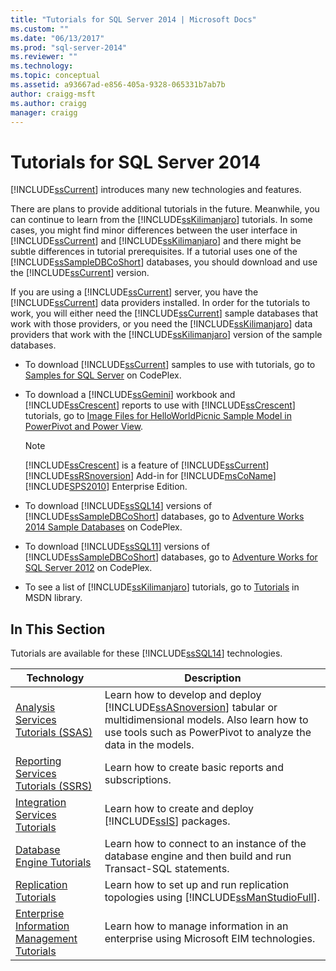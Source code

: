 ```yaml
---
title: "Tutorials for SQL Server 2014 | Microsoft Docs"
ms.custom: ""
ms.date: "06/13/2017"
ms.prod: "sql-server-2014"
ms.reviewer: ""
ms.technology: 
ms.topic: conceptual
ms.assetid: a93667ad-e856-405a-9328-065331b7ab7b
author: craigg-msft
ms.author: craigg
manager: craigg
---
```

# Tutorials for SQL Server 2014
  [!INCLUDE[ssCurrent](../includes/sscurrent-md.md)] introduces many new technologies and features.  
  
 There are plans to provide additional tutorials in the future. Meanwhile, you can continue to learn from the [!INCLUDE[ssKilimanjaro](../includes/sskilimanjaro-md.md)] tutorials. In some cases, you might find minor differences between the user interface in [!INCLUDE[ssCurrent](../includes/sscurrent-md.md)] and [!INCLUDE[ssKilimanjaro](../includes/sskilimanjaro-md.md)] and there might be subtle differences in tutorial prerequisites. If a tutorial uses one of the [!INCLUDE[ssSampleDBCoShort](../includes/sssampledbcoshort-md.md)] databases, you should download and use the [!INCLUDE[ssCurrent](../includes/sscurrent-md.md)] version.  
  
 If you are using a [!INCLUDE[ssCurrent](../includes/sscurrent-md.md)] server, you have the [!INCLUDE[ssCurrent](../includes/sscurrent-md.md)] data providers installed. In order for the tutorials to work, you will either need the [!INCLUDE[ssCurrent](../includes/sscurrent-md.md)] sample databases that work with those providers, or you need the [!INCLUDE[ssKilimanjaro](../includes/sskilimanjaro-md.md)] data providers that work with the [!INCLUDE[ssKilimanjaro](../includes/sskilimanjaro-md.md)] version of the sample databases.  
  
-   To download [!INCLUDE[ssCurrent](../includes/sscurrent-md.md)] samples to use with tutorials, go to [Samples for SQL Server](https://social.technet.microsoft.com/wiki/contents/articles/3735.sql-server-samples-readme.aspx#About_Crescent_Sample_Images) on CodePlex.  
  
-   To download a [!INCLUDE[ssGemini](../includes/ssgemini-md.md)] workbook and [!INCLUDE[ssCrescent](../includes/sscrescent-md.md)] reports to use with [!INCLUDE[ssCrescent](../includes/sscrescent-md.md)] tutorials, go to [Image Files for HelloWorldPicnic Sample Model in PowerPivot and Power View](https://www.microsoft.com/download/details.aspx?id=26719).  
  
    > [!NOTE]  
    >  [!INCLUDE[ssCrescent](../includes/sscrescent-md.md)] is a feature of [!INCLUDE[ssCurrent](../includes/sscurrent-md.md)][!INCLUDE[ssRSnoversion](../includes/ssrsnoversion-md.md)] Add-in for [!INCLUDE[msCoName](../includes/msconame-md.md)][!INCLUDE[SPS2010](../includes/sps2010-md.md)] Enterprise Edition.  
  
-   To download [!INCLUDE[ssSQL14](../includes/sssql14-md.md)] versions of [!INCLUDE[ssSampleDBCoShort](../includes/sssampledbcoshort-md.md)] databases, go to [Adventure Works 2014 Sample Databases](http://msftdbprodsamples.codeplex.com/releases/view/125550) on CodePlex.  
  
-   To download [!INCLUDE[ssSQL11](../includes/sssql11-md.md)] versions of [!INCLUDE[ssSampleDBCoShort](../includes/sssampledbcoshort-md.md)] databases, go to [Adventure Works for SQL Server 2012](http://msftdbprodsamples.codeplex.com/releases/view/55330) on CodePlex.  
  
-   To see a list of [!INCLUDE[ssKilimanjaro](../includes/sskilimanjaro-md.md)] tutorials, go to [Tutorials](https://msdn.microsoft.com/library/ms167593.aspx) in MSDN library.  
  
## In This Section  
 Tutorials are available for these [!INCLUDE[ssSQL14](../includes/sssql14-md.md)] technologies.  
  
|Technology|Description|  
|----------------|-----------------|  
|[Analysis Services Tutorials &#40;SSAS&#41;](../analysis-services/analysis-services-tutorials-ssas.md)|Learn how to develop and deploy [!INCLUDE[ssASnoversion](../includes/ssasnoversion-md.md)] tabular or multidimensional models. Also learn how to use tools such as PowerPivot to analyze the data in the models.|  
|[Reporting Services Tutorials &#40;SSRS&#41;](../reporting-services/reporting-services-tutorials-ssrs.md)|Learn how to create basic reports and subscriptions.|  
|[Integration Services Tutorials](../integration-services/integration-services-tutorials.md)|Learn how to create and deploy [!INCLUDE[ssIS](../includes/ssis-md.md)] packages.|  
|[Database Engine Tutorials](../relational-databases/database-engine-tutorials.md)|Learn how to connect to an instance of the database engine and then build and run Transact-SQL statements.|  
|[Replication Tutorials](../relational-databases/replication/replication-tutorials.md)|Learn how to set up and run replication topologies using [!INCLUDE[ssManStudioFull](../includes/ssmanstudiofull-md.md)].|  
|[Enterprise Information Management Tutorials](../../2014/tutorials/enterprise-information-management-tutorials.md)|Learn how to manage information in an enterprise using Microsoft EIM technologies.|  
  
  
